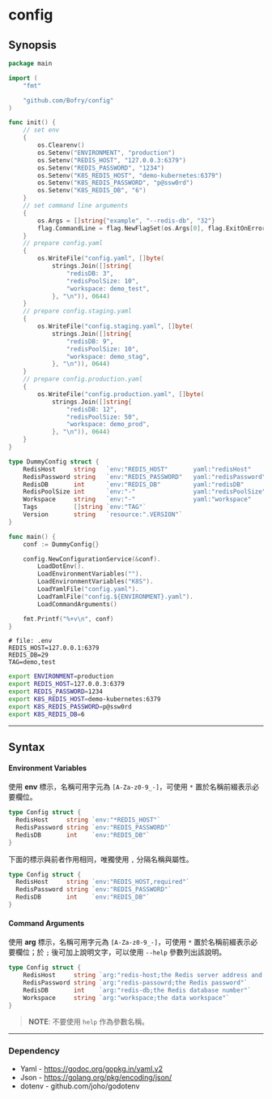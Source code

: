 config
=========

## Synopsis

```go
package main

import (
	"fmt"

	"github.com/Bofry/config"
)

func init() {
	// set env
	{
		os.Clearenv()
		os.Setenv("ENVIRONMENT", "production")
		os.Setenv("REDIS_HOST", "127.0.0.3:6379")
		os.Setenv("REDIS_PASSWORD", "1234")
		os.Setenv("K8S_REDIS_HOST", "demo-kubernetes:6379")
		os.Setenv("K8S_REDIS_PASSWORD", "p@ssw0rd")
		os.Setenv("K8S_REDIS_DB", "6")
	}
	// set command line arguments
	{
		os.Args = []string{"example", "--redis-db", "32"}
		flag.CommandLine = flag.NewFlagSet(os.Args[0], flag.ExitOnError)
	}
	// prepare config.yaml
	{
		os.WriteFile("config.yaml", []byte(
			strings.Join([]string{
				"redisDB: 3",
				"redisPoolSize: 10",
				"workspace: demo_test",
			}, "\n")), 0644)
	}
	// prepare config.staging.yaml
	{
		os.WriteFile("config.staging.yaml", []byte(
			strings.Join([]string{
				"redisDB: 9",
				"redisPoolSize: 10",
				"workspace: demo_stag",
			}, "\n")), 0644)
	}
	// prepare config.production.yaml
	{
		os.WriteFile("config.production.yaml", []byte(
			strings.Join([]string{
				"redisDB: 12",
				"redisPoolSize: 50",
				"workspace: demo_prod",
			}, "\n")), 0644)
	}
}

type DummyConfig struct {
	RedisHost     string   `env:"REDIS_HOST"       yaml:"redisHost"       arg:"redis-host;the Redis server address and port"`
	RedisPassword string   `env:"REDIS_PASSWORD"   yaml:"redisPassword"   arg:"redis-passowrd;the Redis password"`
	RedisDB       int      `env:"REDIS_DB"         yaml:"redisDB"         arg:"redis-db;the Redis database number"`
	RedisPoolSize int      `env:"-"                yaml:"redisPoolSize"`
	Workspace     string   `env:"-"                yaml:"workspace"       arg:"workspace;the data workspace"`
	Tags          []string `env:"TAG"`
	Version       string   `resource:".VERSION"`
}

func main() {
	conf := DummyConfig{}

	config.NewConfigurationService(&conf).
		LoadDotEnv().
		LoadEnvironmentVariables("").
		LoadEnvironmentVariables("K8S").
		LoadYamlFile("config.yaml").
		LoadYamlFile("config.${ENVIRONMENT}.yaml").
		LoadCommandArguments()

	fmt.Printf("%+v\n", conf)
}
```

```dotenv
# file: .env
REDIS_HOST=127.0.0.1:6379
REDIS_DB=29
TAG=demo,test
```

```bash
export ENVIRONMENT=production
export REDIS_HOST=127.0.0.3:6379
export REDIS_PASSWORD=1234
export K8S_REDIS_HOST=demo-kubernetes:6379
export K8S_REDIS_PASSWORD=p@ssw0rd
export K8S_REDIS_DB=6
```


----------
## Syntax

#### Environment Variables
使用 **env** 標示，名稱可用字元為 `[A-Za-z0-9_-]`，可使用 `*` 置於名稱前綴表示必要欄位。
```go
type Config struct {
  RedisHost     string `env:"*REDIS_HOST"`
  RedisPassword string `env:"REDIS_PASSWORD"`
  RedisDB       int    `env:"REDIS_DB"`
}
```
下面的標示與前者作用相同，唯獨使用 `,` 分隔名稱與屬性。
```go
type Config struct {
  RedisHost     string `env:"REDIS_HOST,required"`
  RedisPassword string `env:"REDIS_PASSWORD"`
  RedisDB       int    `env:"REDIS_DB"`
}
```

#### Command Arguments
使用 **arg** 標示，名稱可用字元為 `[A-Za-z0-9_-]`，可使用 `*` 置於名稱前綴表示必要欄位；於 `;` 後可加上說明文字，可以使用 `--help` 參數列出該說明。

```go
type Config struct {
	RedisHost     string `arg:"redis-host;the Redis server address and port"`
	RedisPassword string `arg:"redis-passowrd;the Redis password"`
	RedisDB       int    `arg:"redis-db;the Redis database number"`
	Workspace     string `arg:"workspace;the data workspace"`
}
```

> **NOTE**: 不要使用 `help` 作為參數名稱。


----------
### Dependency
- Yaml - https://godoc.org/gopkg.in/yaml.v2
- Json - https://golang.org/pkg/encoding/json/
- dotenv - github.com/joho/godotenv
